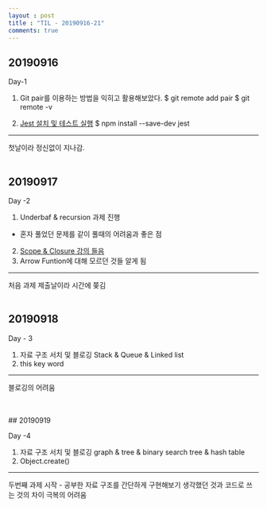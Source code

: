 ```yaml
---
layout : post
title : "TIL - 20190916-21"
comments: true
---
```

## 20190916

Day-1

1. Git pair를 이용하는 방법을 익히고 활용해보았다.
 $ git remote add pair <repr Url of pair fork>
 $ git remote -v

2. [Jest 설치 및 테스트 실행](https://jestjs.io/docs/en/getting-started)
$ npm install --save-dev jest

---
첫날이라 정신없이 지나감.
<br/>
<br/>

## 20190917 

Day -2

1. Underbaf & recursion 과제 진행
- 혼자 풀었던 문제를 같이 풀때의 어려움과 좋은 점

2. [Scope & Closure 강의 들음](https://poiemaweb.com/es6-block-scope)
3. Arrow Funtion에 대해 모르던 것들 알게 됨
---
처음 과제 제출날이라 시간에 쫒김
<br/>
<br/>

## 20190918

Day - 3

1. 자료 구조 서치 및 블로깅 Stack & Queue & Linked list
2. this key word
---
블로깅의 어려움

<br/>
<br/>
## 20190919

Day -4
1. 자료 구조 서치 및 블로깅 graph & tree & binary search tree & hash table
2. Object.create()

---
두번째 과제 시작 - 공부한 자료 구조를 간단하게 구현해보기 생각했던 것과 코드로 쓰는 것의 차이 극복의 어려움


